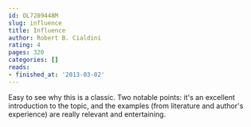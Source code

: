 ```yaml
---
id: OL7289448M
slug: influence
title: Influence
author: Robert B. Cialdini
rating: 4
pages: 320
categories: []
reads:
- finished_at: '2013-03-02'
---
```

Easy to see why this is a classic. Two notable points: it's an excellent introduction to the topic, and the examples (from literature and author's experience) are really relevant and entertaining.
